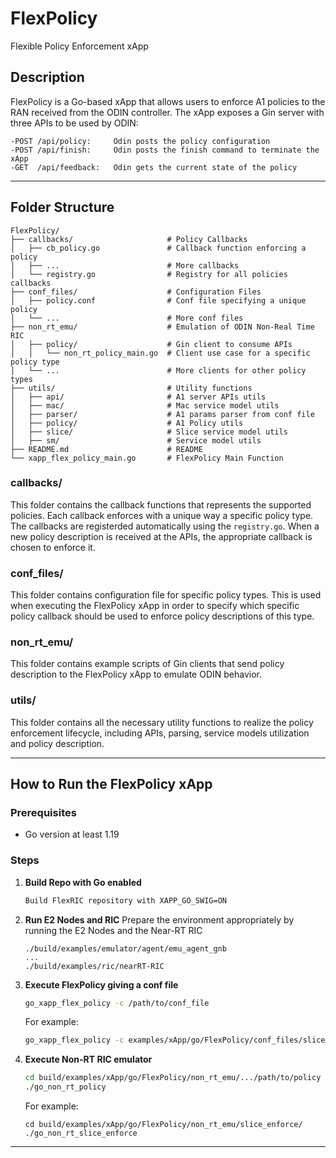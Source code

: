 # FlexPolicy
Flexible Policy Enforcement xApp

## Description

FlexPolicy is a Go-based xApp that allows users to enforce A1 policies to the RAN received from the ODIN controller. The xApp exposes a Gin server with three APIs to be used by ODIN:
```
-POST /api/policy:     Odin posts the policy configuration
-POST /api/finish:     Odin posts the finish command to terminate the xApp
-GET  /api/feedback:   Odin gets the current state of the policy
```

---

## Folder Structure

```
FlexPolicy/
├── callbacks/                     # Policy Callbacks
│   ├── cb_policy.go               # Callback function enforcing a policy
│   ├── ...                        # More callbacks
│   └── registry.go                # Registry for all policies callbacks
├── conf_files/                    # Configuration Files
│   ├── policy.conf                # Conf file specifying a unique policy
│   └── ...                        # More conf files
├── non_rt_emu/                    # Emulation of ODIN Non-Real Time RIC
│   ├── policy/                    # Gin client to consume APIs
│   │   └── non_rt_policy_main.go  # Client use case for a specific policy type
│   └── ...                        # More clients for other policy types
├── utils/                         # Utility functions
│   ├── api/                       # A1 server APIs utils
│   ├── mac/                       # Mac service model utils
│   ├── parser/                    # A1 params parser from conf file 
│   ├── policy/                    # A1 Policy utils
│   ├── slice/                     # Slice service model utils
│   ├── sm/                        # Service model utils
├── README.md                      # README
└── xapp_flex_policy_main.go       # FlexPolicy Main Function
```

### callbacks/

This folder contains the callback functions that represents the supported policies. Each callback enforces with a unique way a specific policy type. The callbacks are registerded automatically using the `registry.go`. When a new policy description is received at the APIs, the appropriate callback is chosen to enforce it.

### conf_files/

This folder contains configuration file for specific policy types. This is used when executing the FlexPolicy xApp in order to specify which specific policy callback should be used to enforce policy descriptions of this type.

### non_rt_emu/

This folder contains example scripts of Gin clients that send policy description to the FlexPolicy xApp to emulate ODIN behavior.

### utils/

This folder contains all the necessary utility functions to realize the policy enforcement lifecycle, including APIs, parsing, service models utilization and policy description.

---

## How to Run the FlexPolicy xApp

### Prerequisites

- Go version at least 1.19

### Steps

1. **Build Repo with Go enabled**
    ```bash
    Build FlexRIC repository with XAPP_GO_SWIG=ON
    ```

2. **Run E2 Nodes and RIC**
    Prepare the environment appropriately by running the E2 Nodes and the Near-RT RIC
    ```
    ./build/examples/emulator/agent/emu_agent_gnb
    ...
    ./build/examples/ric/nearRT-RIC 
    ```

3. **Execute FlexPolicy giving a conf file**
    ```bash
    go_xapp_flex_policy -c /path/to/conf_file
    ```

    For example:
    ```bash
    go_xapp_flex_policy -c examples/xApp/go/FlexPolicy/conf_files/slice_enforce.conf 
    ```
4. **Execute Non-RT RIC emulator**
    ```bash
    cd build/examples/xApp/go/FlexPolicy/non_rt_emu/.../path/to/policy
    ./go_non_rt_policy 
    ```

    For example:
    ```
    cd build/examples/xApp/go/FlexPolicy/non_rt_emu/slice_enforce/
    ./go_non_rt_slice_enforce 
    ```

---

